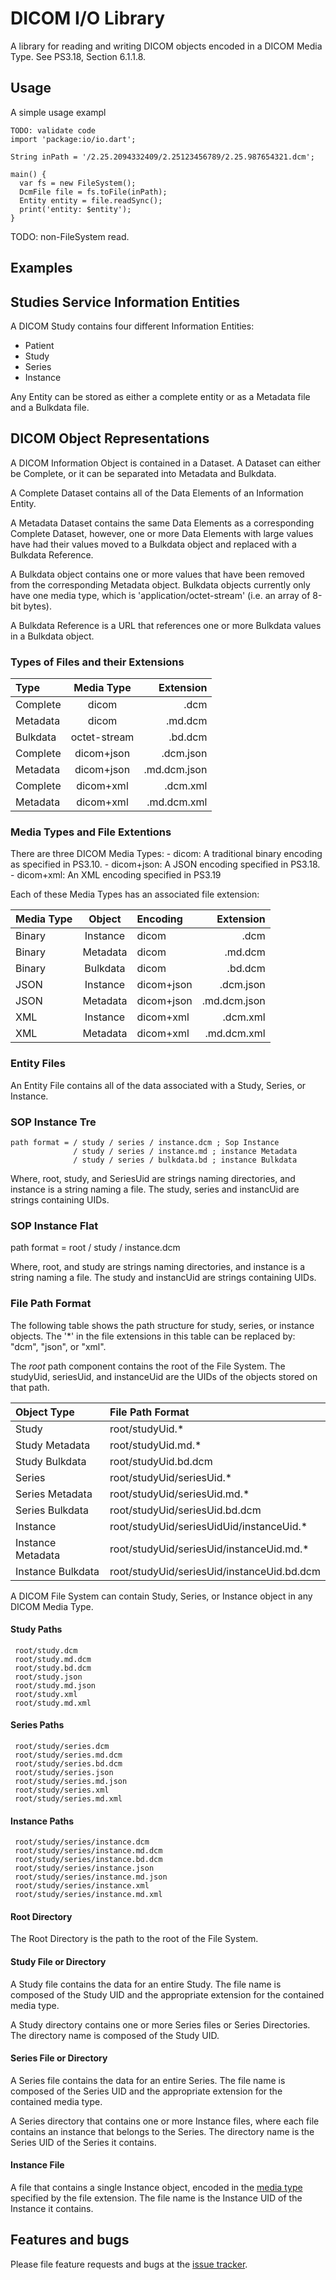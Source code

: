 # DICOM I/O Library

A library for reading and writing DICOM objects encoded in a
DICOM Media Type. See PS3.18, Section 6.1.1.8.

## Usage

A simple usage exampl

    TODO: validate code
    import 'package:io/io.dart';
    
    String inPath = '/2.25.2094332409/2.25123456789/2.25.987654321.dcm';

    main() {
      var fs = new FileSystem();
      DcmFile file = fs.toFile(inPath);
      Entity entity = file.readSync();
      print('entity: $entity');
    }
   TODO: non-FileSystem read.
## Examples

## Studies Service Information Entities

A DICOM Study contains four different Information Entities:

- Patient
- Study
- Series
- Instance

Any Entity can be stored as either a complete entity or as a  Metadata file and a Bulkdata file.

## DICOM Object Representations

A DICOM Information Object is contained in a Dataset.  A Dataset can either be Complete, or it 
can be separated into Metadata and Bulkdata. 

A Complete Dataset contains all of the Data Elements of an Information Entity.

A Metadata Dataset contains the same Data Elements as a corresponding Complete Dataset, however, one
 or more Data Elements with large values have had their values moved to a Bulkdata object and 
 replaced with a Bulkdata Reference.

A Bulkdata object contains one or more values that have been removed from the corresponding
Metadata object. Bulkdata objects currently only have one media type, which is 
'application/octet-stream' (i.e. an array of 8-bit bytes). 
 
A Bulkdata Reference is a URL that references one or more Bulkdata values in a Bulkdata object.

### Types of Files and their Extensions

| Type       | Media Type   |    Extension |
| :---       |  :----:      |         ---: |
| Complete   | dicom        |         .dcm |
| Metadata   | dicom        |      .md.dcm |
| Bulkdata   | octet-stream |      .bd.dcm |
| Complete   | dicom+json   |    .dcm.json |
| Metadata   | dicom+json   | .md.dcm.json |
| Complete   | dicom+xml    |     .dcm.xml |
| Metadata   | dicom+xml    |  .md.dcm.xml |


### Media Types and File Extentions

There are three DICOM Media Types:
    - dicom: A traditional binary encoding as specified in PS3.10.
    - dicom+json: A JSON encoding specified in PS3.18.
    - dicom+xml: An XML encoding specified in PS3.19

Each of these Media Types has an associated file extension:

| Media Type | Object   | Encoding   | Extension    |
|:----       | :----:   |  :----     |        ----: |
| Binary     | Instance | dicom      | .dcm         |
| Binary     | Metadata | dicom      | .md.dcm      |
| Binary     | Bulkdata | dicom      | .bd.dcm      |
| JSON       | Instance | dicom+json | .dcm.json    |
| JSON       | Metadata | dicom+json | .md.dcm.json |
| XML        | Instance | dicom+xml  | .dcm.xml     |
| XML        | Metadata | dicom+xml  | .md.dcm.xml  |


### Entity Files

An Entity File contains all of the data associated with a Study, Series, or Instance.

### SOP Instance Tre

    path format = / study / series / instance.dcm ; Sop Instance
                  / study / series / instance.md ; instance Metadata
                  / study / series / bulkdata.bd ; instance Bulkdata

Where, root, study, and SeriesUid are strings naming directories, and instance is a string
naming a file. The study, series and instancUid are strings containing UIDs.

### SOP Instance Flat

path format = root / study / instance.dcm

Where, root, and study are strings naming directories, and instance is a string
naming a file. The study and instancUid are strings containing UIDs.



### File Path Format

The following table shows the path structure for study, series, or instance objects.  The '*' in 
the file extensions in this table can be replaced by: "dcm", "json", or "xml".

The *root* path component contains the root of the File System. The studyUid, seriesUid, and 
instanceUid are the UIDs of the objects stored on that path.

| **Object Type**   | **File Path Format** |
| :----             | :----            |
| Study             | root/studyUid.* |
| Study Metadata    | root/studyUid.md.* |
| Study Bulkdata    | root/studyUid.bd.dcm |
| Series            | root/studyUid/seriesUid.*  |
| Series Metadata   | root/studyUid/seriesUid.md.*  |
| Series Bulkdata   | root/studyUid/seriesUid.bd.dcm  |
| Instance          | root/studyUid/seriesUidUid/instanceUid.*  |
| Instance Metadata | root/studyUid/seriesUid/instanceUid.md.* |
| Instance Bulkdata | root/studyUid/seriesUid/instanceUid.bd.dcm  |


A DICOM File System can contain Study, Series, or Instance object in any DICOM Media Type.


#### Study Paths
     
     root/study.dcm
     root/study.md.dcm
     root/study.bd.dcm
     root/study.json
     root/study.md.json
     root/study.xml
     root/study.md.xml
                
#### Series Paths

     root/study/series.dcm
     root/study/series.md.dcm
     root/study/series.bd.dcm
     root/study/series.json
     root/study/series.md.json
     root/study/series.xml
     root/study/series.md.xml
     
#### Instance Paths

     root/study/series/instance.dcm  
     root/study/series/instance.md.dcm
     root/study/series/instance.bd.dcm
     root/study/series/instance.json  
     root/study/series/instance.md.json
     root/study/series/instance.xml
     root/study/series/instance.md.xml 

#### Root Directory

The Root Directory is the path to the root of the File
System.

#### Study File or Directory

A Study file contains the data for an entire Study. The file name is composed of the Study UID 
and the appropriate extension for the contained media type.

A Study directory contains one or more Series files or Series Directories. The directory name is 
composed of the Study UID.

#### Series File or Directory

A Series file contains the data for an entire Series. The file name is composed of the Series UID 
and the appropriate extension for the contained media type.

A Series directory that contains one or more Instance files, where each file contains an instance
that belongs to the Series. The directory name is the Series UID of the Series it contains.

#### Instance File

A file that contains a single Instance object, encoded in the [media type][MediaType] specified by
the file extension. The file name is the Instance UID of the Instance it contains.


## Features and bugs

Please file feature requests and bugs at the [issue tracker][tracker].

[MediaType]:
    http://dicom.nema.org/medical/dicom/current/output/html/part18.html#sect_6.1.1
[tracker]: http://example.com/issues/replaceme
